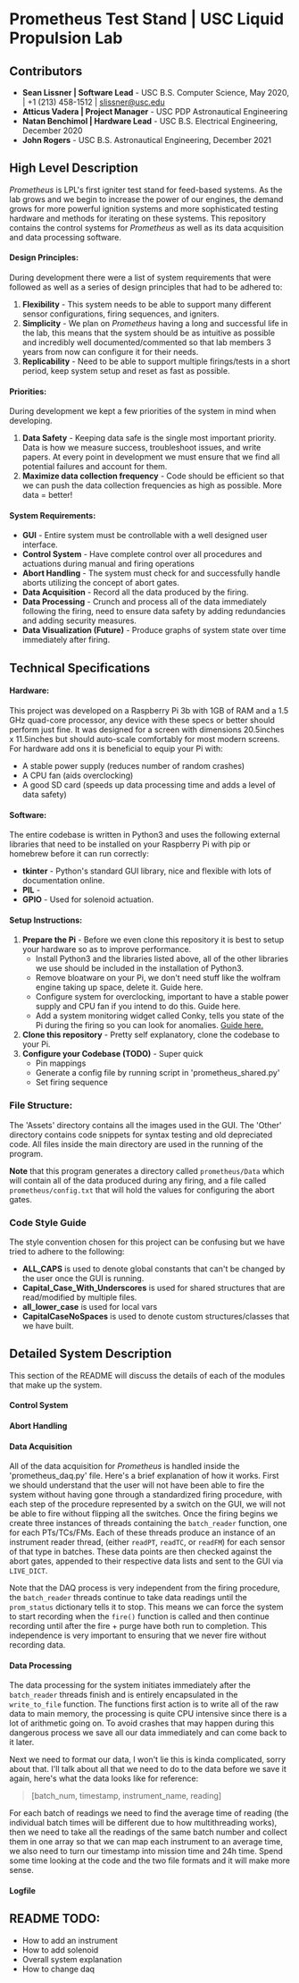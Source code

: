# Prometheus Test Stand | USC Liquid Propulsion Lab

## Contributors
- **Sean Lissner | Software Lead** - USC B.S. Computer Science, May 2020, | +1 (213) 458-1512 | slissner@usc.edu
- **Atticus Vadera | Project Manager** - USC PDP Astronautical Engineering
- **Natan Benchimol | Hardware Lead** -  USC B.S. Electrical Engineering, December 2020
- **John Rogers** -  USC B.S. Astronautical Engineering, December 2021

## High Level Description
_Prometheus_ is LPL's first igniter test stand for feed-based systems. As the lab grows and we begin to increase the power 
of our engines, the demand grows for more powerful ignition systems and more sophisticated testing hardware and methods 
for iterating on these systems. This repository contains the control systems for _Prometheus_ as well as its data acquisition
and data processing software.

#### Design Principles:
During development there were a list of system requirements that were followed as well as a series of design principles
that had to be adhered to:

1. __Flexibility__ - This system needs to be able to support many different sensor configurations, firing sequences,
and igniters.
2. __Simplicity__ - We plan on _Prometheus_ having a long and successful life in the lab, this means that the system 
should be as intuitive as possible and incredibly well documented/commented so that lab members 3 years from now can 
configure it for their needs.
3. __Replicability__ - Need to be able to support multiple firings/tests in a short period, keep system setup and reset
as fast as possible.

#### Priorities:
During development we kept a few priorities of the system in mind when developing.
1. __Data Safety__ - Keeping data safe is the single most important priority. Data is how we measure success, 
troubleshoot issues, and write papers. At every point in development we must ensure that we find all potential failures
and account for them. 
2. __Maximize data collection frequency__ - Code should be efficient so that we can push the data collection frequencies
as high as possible. More data = better!


#### System Requirements:
* __GUI__ - Entire system must be controllable with a well designed user interface. 
* __Control System__ - Have complete control over all procedures and actuations during manual and firing operations 
* __Abort Handling__ - The system must check for and successfully handle aborts utilizing the concept of abort gates.
* __Data Acquisition__ - Record all the data produced by the firing. 
* __Data Processing__ - Crunch and process all of the data immediately following the firing, need to ensure data safety
by adding redundancies and adding security measures.
* __Data Visualization (Future)__ - Produce graphs of system state over time immediately after firing.

## Technical Specifications
#### Hardware:
This project was developed on a Raspberry Pi 3b with 1GB of RAM and a 1.5 GHz quad-core processor, any device with these
specs or better should perform just fine. It was designed for a screen with dimensions 20.5inches x 11.5inches but 
should auto-scale comfortably for most modern screens. For hardware add ons it is beneficial to equip your Pi with:
- A stable power supply (reduces number of random crashes)
- A CPU fan (aids overclocking)
- A good SD card (speeds up data processing time and adds a level of data safety)

#### Software:
The entire codebase is written in Python3 and uses the following external libraries that need to be installed on your
Raspberry Pi with pip or homebrew before it can run correctly:
- __tkinter__ - Python's standard GUI library, nice and flexible with lots of documentation online.
- __PIL__ - 
- __GPIO__ - Used for solenoid actuation.

#### Setup Instructions:
1. __Prepare the Pi__ - Before we even clone this repository it is best to setup your hardware so as to improve
 performance.
   - Install Python3 and the libraries listed above, all of the other libraries we use should be included in the
   installation of Python3.
   - Remove bloatware on your Pi, we don't need stuff like the wolfram engine taking up space, delete it. Guide here.
   - Configure system for overclocking, important to have a stable power supply and CPU fan if you intend to do this. Guide 
   here.
   - Add a system monitoring widget called Conky, tells you state of the Pi during the firing so you can look for
    anomalies. [Guide here.](https://www.novaspirit.com/2017/02/23/desktop-widget-raspberry-pi-using-conky/)
2. __Clone this repository__ - Pretty self explanatory, clone the codebase to your Pi.
3. __Configure your Codebase (TODO)__ - Super quick
   - Pin mappings
   - Generate a config file by running script in 'prometheus_shared.py'
   - Set firing sequence
    
### File Structure:
The 'Assets' directory contains all the images used in the GUI.
The 'Other' directory contains code snippets for syntax testing and old depreciated code.
All files inside the main directory are used in the running of the program.

__Note__ that this program generates a directory called `prometheus/Data` which will contain all of the data produced during any firing,
and a file called `prometheus/config.txt` that will hold the values for configuring the abort gates.
  
### Code Style Guide
The style convention chosen for this project can be confusing but we have tried to adhere to the following: 
- **ALL_CAPS** is used to denote global constants that can't be changed by the user once the GUI is running.
- **Capital_Case_With_Underscores** is used for shared structures that are read/modified by multiple files.
- **all_lower_case** is used for local vars
- **CapitalCaseNoSpaces** is used to denote custom structures/classes that we have built. 


## Detailed System Description
This section of the README will discuss the details of each of the modules that make up the system.

#### Control System

#### Abort Handling

#### Data Acquisition
All of the data acquisition for _Prometheus_ is handled inside the 'prometheus_daq.py' file. Here's a brief explanation
of how it works. First we should understand that the user will not have been able to fire the system without having gone
through a standardized firing procedure, with each step of the procedure represented by a switch on the GUI, we will not
be able to fire without flipping all the switches. Once the firing begins we create three instances of threads containing
the `batch_reader` function, one for each PTs/TCs/FMs. Each of these threads produce an instance of an instrument reader
thread, (either `readPT`, `readTC`, or `readFM`) for each sensor of that type in batches. These data points are then
checked against the abort gates, appended to their respective data lists and sent to the GUI via `LIVE_DICT`.

Note that the DAQ process is very independent from the firing procedure, the `batch_reader` threads continue to take data
readings until the `prom_status` dictionary tells it to stop. This means we can force the system to start recording when
the `fire()` function is called and then continue recording until after the fire + purge have both run to completion. 
This independence is very important to ensuring that we never fire without recording data.

#### Data Processing
The data processing for the system initiates immediately after the `batch_reader` threads finish and is entirely encapsulated
in the `write_to_file` function. The functions first action is to write all of the raw data to main memory, the processing
is quite CPU intensive since there is a lot of arithmetic going on. To avoid crashes that may happen during this dangerous
process we save all our data immediately and can come back to it later.

Next we need to format our data, I won't lie this is kinda complicated, sorry about that. I'll talk about all that we need
  to do to the data before we save it again, here's what the data looks like for reference:
> [batch_num, timestamp, instrument_name, reading]

For each batch of readings we need to find the average time of reading (the individual batch times will be different due
to how multithreading works), then we need to take all the readings of the same batch number and collect them in one array
so that we can map each instrument to an average time, we also need to turn our timestamp into mission time and 24h time. Spend some time looking at the code and the two file formats and it
will make more sense.

#### Logfile

## README TODO:
- How to add an instrument
- How to add solenoid
- Overall system explanation
- How to change daq
